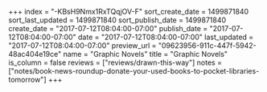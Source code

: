 +++
index = "-KBsH9Nmx1RxTQqjOV-F"
sort_create_date = 1499871840
sort_last_updated = 1499871840
sort_publish_date = 1499871840
create_date = "2017-07-12T08:04:00-07:00"
publish_date = "2017-07-12T08:04:00-07:00"
date = "2017-07-12T08:04:00-07:00"
last_updated = "2017-07-12T08:04:00-07:00"
preview_url = "09623956-911c-447f-5942-48ac404e19ce"
name = "Graphic Novels"
title = "Graphic Novels"
is_column = false
reviews = ["reviews/drawn-this-way"]
notes = ["notes/book-news-roundup-donate-your-used-books-to-pocket-libraries-tomorrow"]
+++


